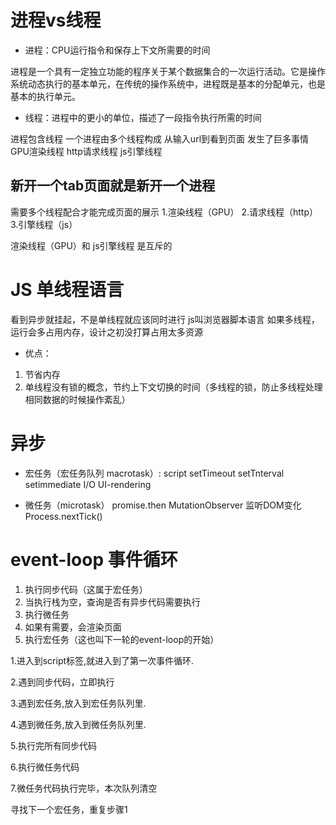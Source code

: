 # 进程vs线程

- 进程：CPU运行指令和保存上下文所需要的时间

进程是一个具有一定独立功能的程序关于某个数据集合的一次运行活动。它是操作系统动态执行的基本单元，在传统的操作系统中，进程既是基本的分配单元，也是基本的执行单元。


- 线程：进程中的更小的单位，描述了一段指令执行所需的时间

进程包含线程 一个进程由多个线程构成 从输入url到看到页面 发生了巨多事情 
GPU渲染线程
http请求线程
js引擎线程

## 新开一个tab页面就是新开一个进程
需要多个线程配合才能完成页面的展示
1.渲染线程（GPU）
2.请求线程（http）
3.引擎线程（js）

渲染线程（GPU）和 js引擎线程 是互斥的


# JS 单线程语言
看到异步就挂起，不是单线程就应该同时进行
js叫浏览器脚本语言
如果多线程，运行会多占用内存，设计之初没打算占用太多资源

- 优点：
1. 节省内存
2. 单线程没有锁的概念，节约上下文切换的时间（多线程的锁，防止多线程处理相同数据的时候操作紊乱）


# 异步
- 宏任务（宏任务队列 macrotask）:
script
setTimeout
setTnterval
setimmediate
I/O
UI-rendering

- 微任务（microtask）
promise.then
MutationObserver 监听DOM变化
Process.nextTick()


# event-loop 事件循环
1. 执行同步代码（这属于宏任务）
2. 当执行栈为空，查询是否有异步代码需要执行
3. 执行微任务
4. 如果有需要，会渲染页面
5. 执行宏任务（这也叫下一轮的event-loop的开始）


1.进入到script标签,就进入到了第一次事件循环.


2.遇到同步代码，立即执行
 

3.遇到宏任务,放入到宏任务队列里.


4.遇到微任务,放入到微任务队列里.


5.执行完所有同步代码


6.执行微任务代码


7.微任务代码执行完毕，本次队列清空


寻找下一个宏任务，重复步骤1
